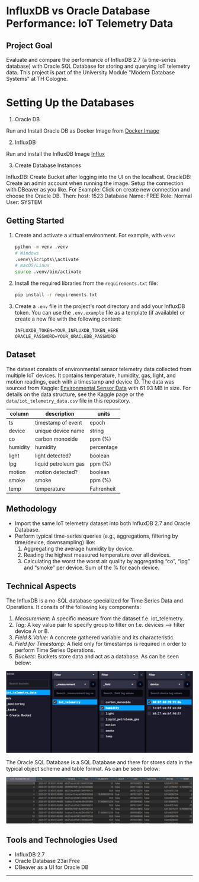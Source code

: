 # InfluxDB vs Oracle Database Performance: IoT Telemetry Data

## Project Goal

Evaluate and compare the performance of InfluxDB 2.7 (a time-series database) with Oracle SQL Database for storing and querying IoT telemetry data. This project is part of the University Module "Modern Database Systems" at TH Cologne.

# Setting Up the Databases

1. Oracle DB

Run and Install Oracle DB as Docker Image from [Docker Image ](container-registry.oracle.com/database/free:latest)

2. InfluxDB

Run and install the InfluxDB Image [Influx](influxdb:2.7)

3. Create Database Instances

InfluxDB: Create Bucket after logging into the UI on the localhost.
OracleDB: Create an admin account when running the image. Setup the connection with DBeaver as you like.
For Example:
Click on create new connection and choose the Oracle DB. Then:
host: 1523
Database Name: FREE
Role: Normal
User: SYSTEM

## Getting Started

1. Create and activate a virtual environment. For example, with `venv`:
   ```bash
   python -m venv .venv
   # Windows
   .venv\\Scripts\\activate
   # macOS/Linux
   source .venv/bin/activate
   ```
2. Install the required libraries from the `requirements.txt` file:
   ```bash
   pip install -r requirements.txt
   ```
3. Create a `.env` file in the project's root directory and add your InfluxDB token. You can use the `.env.example` file as a template (if available) or create a new file with the following content:
   ```dotenv
   INFLUXDB_TOKEN=YOUR_INFLUXDB_TOKEN_HERE
   ORACLE_PASSWORD=YOUR_ORACLEDB_PASSWORD
   ```

## Dataset

The dataset consists of environmental sensor telemetry data collected from multiple IoT devices. It contains temperature, humidity, gas, light, and motion readings, each with a timestamp and device ID. The data was sourced from Kaggle: [Environmental Sensor Data](https://www.kaggle.com/datasets/garystafford/environmental-sensor-data-132k) with 61.93 MB in size. For details on the data structure, see the Kaggle page or the `data/iot_telemetry_data.csv` file in this repository.

| column   | description          | units      |
| -------- | -------------------- | ---------- |
| ts       | timestamp of event   | epoch      |
| device   | unique device name   | string     |
| co       | carbon monoxide      | ppm (%)    |
| humidity | humidity             | percentage |
| light    | light detected?      | boolean    |
| lpg      | liquid petroleum gas | ppm (%)    |
| motion   | motion detected?     | boolean    |
| smoke    | smoke                | ppm (%)    |
| temp     | temperature          | Fahrenheit |

## Methodology

- Import the same IoT telemetry dataset into both InfluxDB 2.7 and Oracle Database.
- Perform typical time-series queries (e.g., aggregations, filtering by time/device, downsampling) like:
  1.  Aggregating the average humidity by device.
  2.  Reading the highest measured temperature over all devices.
  3.  Calculating the worst the worst air quality by aggregating “co”, “lpg” and “smoke”
      per device. Sum of the % for each device.

## Technical Aspects

The InfluxDB is a no-SQL database specialized for Time Series Data and Operations. It consits of the following key components:

1.  _Measurement_: A specific measure from the dataset f.e. iot_telemetry.
2.  _Tag_: A key value pair to specify group to filter on f.e. devices --> filter device A or B.
3.  _Field_ & _Value_: A concrete gathered variable and its characteristic.
4.  _Field for Timestamp_: A field only for timestamps is required in order to perform Time Series Operations.
5.  _Buckets_: Buckets store data and act as a database. As can be seen below:

!['Influx Example'](./images/Screenshot_influx_scheme.png)

The Oracle SQL Database is a SQL Database and there for stores data in the typical object scheme and table format. As can be seen below:

!['Influx Example'](./images/Screenshot_Oracle_table.png)

## Tools and Technologies Used

- InfluxDB 2.7
- Oracle Database 23ai Free
- DBeaver as a UI for Oracle DB

---

